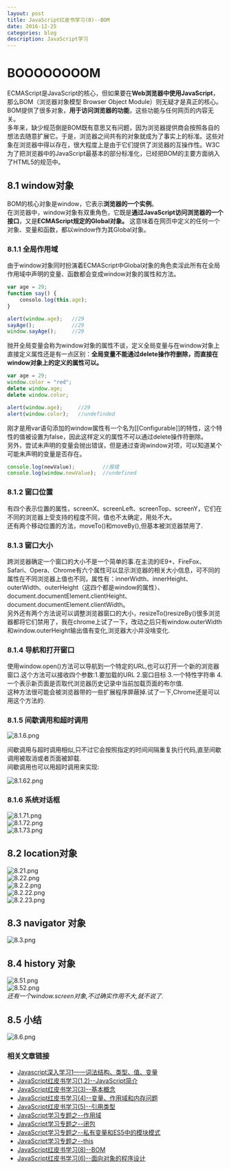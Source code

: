 ```yaml
---
layout: post
title: JavaScript红皮书学习(8)--BOM
date: 2016-12-25
categories: blog
description: JavaScript学习
---
```


# BOOOOOOOOM     
ECMAScript是JavaScript的核心，但如果要在**Web浏览器中使用JavaScript**，那么BOM（浏览器对象模型 Browser Object Module）则无疑才是真正的核心。BOM提供了很多对象，**用于访问浏览器的功能**，这些功能与任何网页的内容无关。       
多年来，缺少规范倒是BOM既有意思又有问题，因为浏览器提供商会按照各自的想法去随意扩展它。于是，浏览器之间共有的对象就成为了事实上的标准。这些对象在浏览器中得以存在，很大程度上是由于它们提供了浏览器的互操作性。W3C为了把浏览器中的JavaScript最基本的部分标准化，已经把BOM的主要方面纳入了HTML5的规范中。     

## 8.1 window对象        
BOM的核心对象是window，它表示**浏览器的一个实例**。         
在浏览器中，window对象有双重角色，它既是**通过JavaScript访问浏览器的一个接口**，又是**ECMAScript规定的Global对象。**     这意味着在网页中定义的任何一个对象、变量和函数，都以window作为其Global对象。       

### 8.1.1 全局作用域       
由于window对象同时扮演着ECMAScript中Global对象的角色卖淫此所有在全局作用域中声明的变量、函数都会变成window对象的属性和方法。      

``` javascript
var age = 29;
function say() {
	consolo.log(this.age);
}

alert(window.age);   //29
sayAge();            //29
window.sayAge();     //29
```

抛开全局变量会称为window对象的属性不谈，定义全局变量与在window对象上直接定义属性还是有一点区别：**全局变量不能通过delete操作符删除，而直接在window对象上的定义的属性可以。**     

``` javascript
var age = 29;
window.color = "red";
delete window.age;
delete window.color;

alert(window.age);     //29
alert(window.color);   //undefinded
```

刚才是用var语句添加的window属性有一个名为[[Configurable]]的特性，这个特性的值被设置为false，因此这样定义的属性不可以通过delete操作符删除。        
另外，尝试未声明的变量会抛出错误，但是通过查询window对项，可以知道某个可能未声明的变量是否存在。     

``` javascript
console.log(newValue);         //报错
console.log(window.newValue);  //undefined
```

### 8.1.2 窗口位置       
  有四个表示位置的属性，screenX、screenLeft、screenTop、screenY，它们在不同的浏览器上受支持的程度不同，值也不太确定，用处不大。     
  还有两个移动位置的方法，moveTo()和moveBy(),但基本被浏览器禁用了.     

### 8.1.3 窗口大小      
跨浏览器确定一个窗口的大小不是一个简单的事.在主流的IE9+、FireFox、Safari、Opera、Chrome有六个属性可以显示浏览器的相关大小信息，可不同的属性在不同浏览器上值也不同，属性有：innerWidth、innerHeight、outerWidth、outerHeight（这四个都是window的属性）、document.documentElement.clientHeight、document.documentElement.clientWidth。     
另外还有两个方法说可以调整浏览器窗口的大小，resizeTo()resizeBy()很多浏览器都将它们禁用了，我在chrome上试了一下，改动之后只有window.outerWidth和window.outerHeight输出值有变化,浏览器大小并没啥变化.          

### 8.1.4 导航和打开窗口       
使用window.open()方法可以导航到一个特定的URL,也可以打开一个新的浏览器窗口.这个方法可以接收四个参数:1.要加载的URL 2.窗口目标 3.一个特性字符串 4.一个表示新页面是否取代浏览器历史记录中当前加载页面的布尔值.       
这种方法很可能会被浏览器带的一些扩展程序屏蔽掉.试了一下,Chrome还是可以用这个方法的.     

### 8.1.5 间歇调用和超时调用     
![8.1.6.png](http://upload-images.jianshu.io/upload_images/3001083-3bb119fdb6ebdc81.png?imageMogr2/auto-orient/strip%7CimageView2/2/w/1240)     

间歇调用与超时调用相似,只不过它会按照指定的时间间隔重复执行代码,直至间歇调用被取消或者页面被卸载.  
间歇调用也可以用超时调用来实现:     

![8.1.62.png](http://upload-images.jianshu.io/upload_images/3001083-d0b4531af0fd810e.png?imageMogr2/auto-orient/strip%7CimageView2/2/w/1240)     

### 8.1.6 系统对话框        
![8.1.71.png](http://upload-images.jianshu.io/upload_images/3001083-cbb5b9f9a8bec4a6.png?imageMogr2/auto-orient/strip%7CimageView2/2/w/1240)     
![8.1.72.png](http://upload-images.jianshu.io/upload_images/3001083-4cc4bc3da4e069ef.png?imageMogr2/auto-orient/strip%7CimageView2/2/w/1240)     
![8.1.73.png](http://upload-images.jianshu.io/upload_images/3001083-c03007149d9fd703.png?imageMogr2/auto-orient/strip%7CimageView2/2/w/1240)     


## 8.2 location对象
![8.21.png](http://upload-images.jianshu.io/upload_images/3001083-339a159f89c2fe1b.png?imageMogr2/auto-orient/strip%7CimageView2/2/w/1240)     
![8.22.png](http://upload-images.jianshu.io/upload_images/3001083-65dcdf73a81200c1.png?imageMogr2/auto-orient/strip%7CimageView2/2/w/1240)     
![8.2.2.png](http://upload-images.jianshu.io/upload_images/3001083-43a540e095cc39fc.png?imageMogr2/auto-orient/strip%7CimageView2/2/w/1240)     
![8.2.22.png](http://upload-images.jianshu.io/upload_images/3001083-afe8ec6e3266d422.png?imageMogr2/auto-orient/strip%7CimageView2/2/w/1240)     
![8.2.23.png](http://upload-images.jianshu.io/upload_images/3001083-eae6a9c3b83d0f99.png?imageMogr2/auto-orient/strip%7CimageView2/2/w/1240)     

## 8.3 navigator 对象     
![8.3.png](http://upload-images.jianshu.io/upload_images/3001083-a6fc747f0a8436a8.png?imageMogr2/auto-orient/strip%7CimageView2/2/w/1240)     

## 8.4 history 对象     
![8.51.png](http://upload-images.jianshu.io/upload_images/3001083-d1f6206c4c9166c0.png?imageMogr2/auto-orient/strip%7CimageView2/2/w/1240)     
![8.52.png](http://upload-images.jianshu.io/upload_images/3001083-fa242c17f897864a.png?imageMogr2/auto-orient/strip%7CimageView2/2/w/1240)     
*还有一个window.screen对象,不过确实作用不大,就不说了.*     

## 8.5 小结
![8.6.png](http://upload-images.jianshu.io/upload_images/3001083-35bad8a3c45dd730.png?imageMogr2/auto-orient/strip%7CimageView2/2/w/1240)     

### 相关文章链接    
 - [Javascript深入学习1——词法结构、类型、值、变量](http://liveipool.com/blog/2016/09/12/learn-javascript-1/)       
 - [JavaScript红皮书学习(1,2)--JavaScript简介](http://liveipool.com/blog/2016/12/14/JavaScript-RedBook-1,2-Introduction/)  
 - [JavaScript红皮书学习(3)--基本概念](http://liveipool.com/blog/2016/12/14/JavaScript-RedBook-3-BasicConcepts/)   
 - [JavaScript红皮书学习(4)--变量、作用域和内存问题](http://liveipool.com/blog/2016/12/19/JavaScript-RedBook-4-Variable-Scope-and-Memory/)    
 - [JavaScript红皮书学习(5)--引用类型](http://liveipool.com/blog/2016/12/22/JavaScript-RedBook-5-Reference-Type)     
 - [JavaScript学习专题之--作用域](http://liveipool.com/blog/2016/12/22/JavaScript-Scope)   
 - [JavaScript学习专题之--闭包](http://liveipool.com/blog/2016/12/23/JavaScript-Closures)     
 - [JavaScript学习专题之--私有变量和ES5中的模块模式](http://liveipool.com/blog/2016/12/24/JavaScript-Private-Variable-and-ES5Modules)      
 - [JavaScript学习专题之--this](http://liveipool.com/blog/2016/12/25/JavaScript-this)       
 - [JavaScript红皮书学习(8)--BOM](http://liveipool.com/blog/2016/12/25/JavaScript-RedBook-8-BOM)             
 - [JavaScript红皮书学习(6)--面向对象的程序设计](http://liveipool.com/blog/2016/12/27/JavaScript-RedBook-6-Object-Oriented)                  